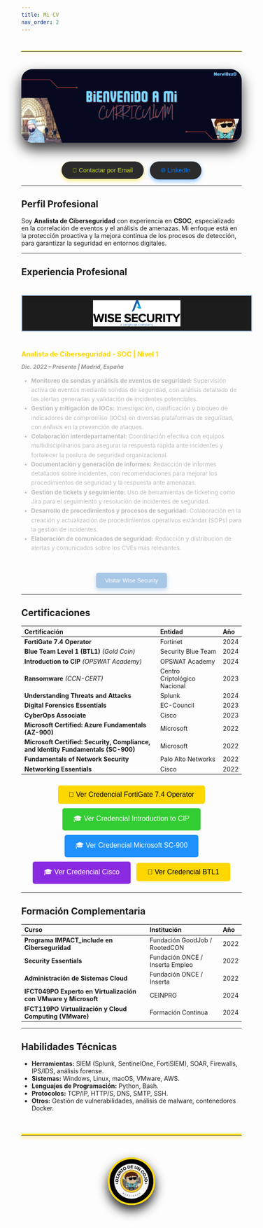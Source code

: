 ```yaml
---
title: Mi CV
nav_order: 2
---
```


<hr style="border: none; border-top: 1px solid rgb(246, 242, 5); margin: 40px 0; width: 100%; opacity: 0.9; box-shadow: 0 2px 4px rgba(255, 215, 0, 0.3);">

<div style="text-align: center; margin: 40px 0;">
  <img src="/assets/images/NERVCV.png" alt="Portada" style="max-width: 100%; height: auto; border-radius: 25px; box-shadow: 0 15px 30px rgba(0, 0, 0, 0.8); filter: brightness(1.1) saturate(1.2); transition: transform 0.3s ease-in-out;" onmouseover="this.style.transform='scale(1.05)';" onmouseout="this.style.transform='scale(1)';">
</div>

<div style="text-align: center; margin-top: 20px;">
  <a href="mailto:jmiguel.htp@gmail.com" style="text-decoration: none;">
    <button class="btn btn-outline" style="padding: 12px 25px; font-size: 14px; border-radius: 50px; border: none; background-color: #2b2b2b; color: rgb(200, 216, 27); transition: background-color 0.3s; box-shadow: 0 4px 10px rgba(255, 215, 0, 0.5);">
      📧 Contactar por Email
    </button>
  </a>
  <a href="https://www.linkedin.com/in/jmam84" target="_blank" style="text-decoration: none; margin-left: 10px;">
    <button class="btn btn-outline" style="padding: 12px 25px; font-size: 14px; border-radius: 50px; border: none; background-color: #2b2b2b; color: #007bff; transition: background-color 0.3s; box-shadow: 0 4px 10px rgba(0, 123, 255, 0.5);">
      🌐 LinkedIn
    </button>
  </a>
</div>

---

## **Perfil Profesional**

Soy **Analista de Ciberseguridad** con experiencia en **CSOC**, especializado en la correlación de eventos y el análisis de amenazas. Mi enfoque está en la protección proactiva y la mejora continua de los procesos de detección, para garantizar la seguridad en entornos digitales.

---

## **Experiencia Profesional**

<div style="display: flex; align-items: flex-start; margin-top: 40px; flex-wrap: wrap;">
  <div style="flex: 0 0 auto; margin-bottom: 20px; width: 100%; border: 2px solid #A7C7E7; padding: 10px; background-color: #1c1c1c;">
    <img src="/assets/images/wise (1).png" alt="Logo Wise Security" style="max-width: 200px; display: block; margin: 0 auto;">
  </div>
  <div style="flex: 1; min-width: 300px; color: #dcdcdc;">
    <h3 style="font-size: 1.1em; font-weight: bold; color: #ffd700; margin-bottom: 10px;">Analista de Ciberseguridad - SOC | Nivel 1</h3>
    <p style="font-style: italic; color: #999; font-size: 0.9em; margin-bottom: 5px;"><strong>Dic. 2022 – Presente | Madrid, España</strong></p>
    <ul style="font-size: 0.95em; line-height: 1.6; color: #bbb; margin-bottom: 15px;">
      <li><strong>Monitoreo de sondas y análisis de eventos de seguridad:</strong> Supervisión activa de eventos mediante sondas de seguridad, con análisis detallado de las alertas generadas y validación de incidentes potenciales.</li>
      <li><strong>Gestión y mitigación de IOCs:</strong> Investigación, clasificación y bloqueo de indicadores de compromiso (IOCs) en diversas plataformas de seguridad, con énfasis en la prevención de ataques.</li>
      <li><strong>Colaboración interdepartamental:</strong> Coordinación efectiva con equipos multidisciplinarios para asegurar la respuesta rápida ante incidentes y fortalecer la postura de seguridad organizacional.</li>
      <li><strong>Documentación y generación de informes:</strong> Redacción de informes detallados sobre incidentes, con recomendaciones para mejorar los procedimientos de seguridad y la respuesta ante amenazas.</li>
      <li><strong>Gestión de tickets y seguimiento:</strong> Uso de herramientas de ticketing como Jira para el seguimiento y resolución de incidentes de seguridad.</li>
      <li><strong>Desarrollo de procedimientos y procesos de seguridad:</strong> Colaboración en la creación y actualización de procedimientos operativos estándar (SOPs) para la gestión de incidentes.</li>
      <li><strong>Elaboración de comunicados de seguridad:</strong> Redacción y distribución de alertas y comunicados sobre los CVEs más relevantes.</li>
    </ul>
  </div>
</div>

<div style="margin-top: 30px; text-align: center;">
  <a href="https://www.wisesecurity.com/" target="_blank">
    <button type="button" name="button" class="btn" style="padding: 10px 20px; background-color: #A7C7E7; border: none; border-radius: 5px; color: white; font-size: 0.95em; cursor: pointer; transition: background-color 0.3s; box-shadow: 0 4px 10px rgba(167, 199, 231, 0.7);">
      Visitar Wise Security
    </button>
  </a>
</div>

---

## **Certificaciones**

| **Certificación**                                          | **Entidad**                     | **Año** |
|:-----------------------------------------------------------|:--------------------------------|:-------|
| **FortiGate 7.4 Operator**                                  | Fortinet                        | 2024   |
| **Blue Team Level 1 (BTL1)** *(Gold Coin)*                  | Security Blue Team              | 2024   |
| **Introduction to CIP** *(OPSWAT Academy)*                  | OPSWAT Academy                  | 2024   |
| **Ransomware** *(CCN-CERT)*                                 | Centro Criptológico Nacional    | 2023   |
| **Understanding Threats and Attacks**                       | Splunk                          | 2024   |
| **Digital Forensics Essentials**                            | EC-Council                      | 2023   |
| **CyberOps Associate**                                      | Cisco                           | 2023   |
| **Microsoft Certified: Azure Fundamentals (AZ-900)**        | Microsoft                       | 2022   |
| **Microsoft Certified: Security, Compliance, and Identity Fundamentals (SC-900)** | Microsoft | 2022 |
| **Fundamentals of Network Security**                        | Palo Alto Networks              | 2022   |
| **Networking Essentials**                                   | Cisco                           | 2022   |

<div style="text-align: center; margin-top: 20px;">
  <a href="https://www.credly.com/badges/a6308e7b-a79d-4e58-900e-b979c3c471d0/linked_in?t=smucyk" target="_blank" style="text-decoration: none;">
    <button style="background-color: #FFD700; color: black; padding: 12px 25px; border: none; border-radius: 5px; font-size: 16px; cursor: pointer; transition: transform 0.2s; margin: 5px;">
      🏅 Ver Credencial FortiGate 7.4 Operator
    </button>
  </a>
  <a href="https://www.credly.com/badges/69575ed1-3fda-40ae-921d-0a54caf0ef54/linked_in?t=so2ymd" target="_blank" style="text-decoration: none;">
    <button style="background-color: #32CD32; color: white; padding: 12px 25px; border: none; border-radius: 5px; font-size: 16px; cursor: pointer; transition: transform 0.2s; margin: 5px;">
      🎓 Ver Credencial Introduction to CIP
    </button>
  </a>
  <a href="https://www.credly.com/badges/69575ed1-3fda-40ae-921d-0a54caf0ef54/linked_in?t=so2ymd" target="_blank" style="text-decoration: none;">
    <button style="background-color: #1E90FF; color: white; padding: 12px 25px; border: none; border-radius: 5px; font-size: 16px; cursor: pointer; transition: transform 0.2s; margin: 5px;">
      🎓 Ver Credencial Microsoft SC-900
    </button>
  </a>
  <a href="https://www.credly.com/badges/40dcf7d6-b041-4d11-8912-26fd30847f18/linked_in?t=rfp0l6" target="_blank" style="text-decoration: none;">
    <button style="background-color: #8A2BE2; color: white; padding: 12px 25px; border: none; border-radius: 5px; font-size: 16px; cursor: pointer; transition: transform 0.2s; margin: 5px;">
      🎓 Ver Credencial Cisco
    </button>
  </a>
  <a href="https://www.credly.com/badges/1fdec1bb-6560-40c2-8ed0-660eeffa43cb/linked_in?t=slxoqk" target="_blank" style="text-decoration: none;">
    <button style="background-color: #FFD700; color: black; padding: 12px 25px; border: none; border-radius: 5px; font-size: 16px; cursor: pointer; transition: transform 0.2s; margin: 5px;">
      🏅 Ver Credencial BTL1
    </button>
  </a>
</div>

---

## **Formación Complementaria**

| **Curso**                                                  | **Institución**                    | **Año** |
|:-----------------------------------------------------------|:-----------------------------------|:-------|
| **Programa IMPACT_include en Ciberseguridad**               | Fundación GoodJob / RootedCON      | 2022   |
| **Security Essentials**                                     | Fundación ONCE / Inserta Empleo    | 2022   |
| **Administración de Sistemas Cloud**                       | Fundación ONCE / Inserta           | 2022   |
| **IFCT049PO Experto en Virtualización con VMware y Microsoft** | CEINPRO                           | 2024   |
| **IFCT119PO Virtualización y Cloud Computing (VMware)**    | Formación Continua                | 2024   |

---

## **Habilidades Técnicas**

- **Herramientas:** SIEM (Splunk, SentinelOne, FortiSIEM), SOAR, Firewalls, IPS/IDS, análisis forense.
- **Sistemas:** Windows, Linux, macOS, VMware, AWS.
- **Lenguajes de Programación:** Python, Bash.
- **Protocolos:** TCP/IP, HTTP/S, DNS, SMTP, SSH.
- **Otros:** Gestión de vulnerabilidades, análisis de malware, contenedores Docker.
<hr style="border: none; border-top: 3px solid #FFD700; margin: 50px 0; box-shadow: 0 4px 8px rgba(255, 215, 0, 0.6);">

<div style="text-align: center; margin: 50px auto;">
  <img src="/assets/images/cojo.png" alt="Firma" style="max-width: 20%; border-radius: 50%; border: 4px solid #FFD700; box-shadow: 0 12px 24px rgba(0, 0, 0, 0.9);">
</div>
